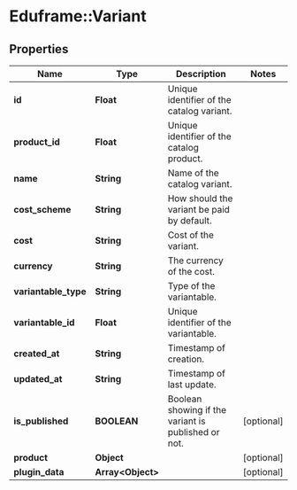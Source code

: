 # Eduframe::Variant

## Properties
Name | Type | Description | Notes
------------ | ------------- | ------------- | -------------
**id** | **Float** | Unique identifier of the catalog variant. | 
**product_id** | **Float** | Unique identifier of the catalog product. | 
**name** | **String** | Name of the catalog variant. | 
**cost_scheme** | **String** | How should the variant be paid by default. | 
**cost** | **String** | Cost of the variant. | 
**currency** | **String** | The currency of the cost. | 
**variantable_type** | **String** | Type of the variantable. | 
**variantable_id** | **Float** | Unique identifier of the variantable. | 
**created_at** | **String** | Timestamp of creation. | 
**updated_at** | **String** | Timestamp of last update. | 
**is_published** | **BOOLEAN** | Boolean showing if the variant is published or not. | [optional] 
**product** | **Object** |  | [optional] 
**plugin_data** | **Array&lt;Object&gt;** |  | [optional] 


